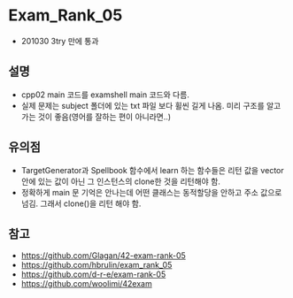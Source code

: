 # Exam_Rank_05
- 201030 3try 만에 통과

## 설명
- cpp02 main 코드를 examshell main 코드와 다름.
- 실제 문제는 subject 폴더에 있는 txt 파일 보다 휠씬 길게 나옴. 미리 구조를 알고 가는 것이 좋음(영어를 잘하는 편이 아니라면..)

## 유의점
- TargetGenerator과 Spellbook 함수에서 learn 하는 함수들은 리턴 값을 vector 안에 있는 값이 아닌 그 인스턴스의 clone한 것을 리턴해야 함.
- 정확하게 main 문 기억은 안나는데 어떤 클래스는 동적할당을 안하고 주소 값으로 넘김. 그래서 clone()을 리턴 해야 함.

## 참고
- https://github.com/Glagan/42-exam-rank-05
- https://github.com/hbrulin/exam_rank_05
- https://github.com/d-r-e/exam-rank-05
- https://github.com/woolimi/42exam
